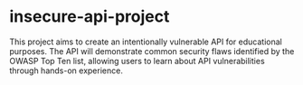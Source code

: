 # insecure-api-project
This project aims to create an intentionally vulnerable API for educational purposes. The API will demonstrate common security flaws identified by the OWASP Top Ten list, allowing users to learn about API vulnerabilities through hands-on experience.
